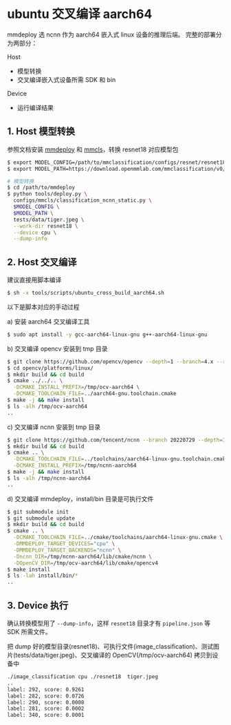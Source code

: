 # ubuntu 交叉编译 aarch64

mmdeploy 选 ncnn 作为 aarch64 嵌入式 linux 设备的推理后端。 完整的部署分为两部分：

Host

- 模型转换
- 交叉编译嵌入式设备所需 SDK 和 bin

Device

- 运行编译结果

## 1. Host 模型转换

参照文档安装 [mmdeploy](../01-how-to-build/) 和 [mmcls](https://github.com/open-mmlab/mmclassification)，转换 resnet18 对应模型包

```bash
$ export MODEL_CONFIG=/path/to/mmclassification/configs/resnet/resnet18_8xb32_in1k.py
$ export MODEL_PATH=https://download.openmmlab.com/mmclassification/v0/resnet/resnet18_8xb32_in1k_20210831-fbbb1da6.pth

# 模型转换
$ cd /path/to/mmdeploy
$ python tools/deploy.py \
  configs/mmcls/classification_ncnn_static.py \
  $MODEL_CONFIG \
  $MODEL_PATH \
  tests/data/tiger.jpeg \
  --work-dir resnet18 \
  --device cpu \
  --dump-info
```

## 2. Host 交叉编译

建议直接用脚本编译

```bash
$ sh -x tools/scripts/ubuntu_cross_build_aarch64.sh
```

以下是脚本对应的手动过程

a) 安装 aarch64 交叉编译工具

```bash
$ sudo apt install -y gcc-aarch64-linux-gnu g++-aarch64-linux-gnu
```

b) 交叉编译 opencv 安装到 tmp 目录

```bash
$ git clone https://github.com/opencv/opencv --depth=1 --branch=4.x --recursive
$ cd opencv/platforms/linux/
$ mkdir build && cd build
$ cmake ../../.. \
  -DCMAKE_INSTALL_PREFIX=/tmp/ocv-aarch64 \
  -DCMAKE_TOOLCHAIN_FILE=../aarch64-gnu.toolchain.cmake
$ make -j && make install
$ ls -alh /tmp/ocv-aarch64
..
```

c) 交叉编译 ncnn 安装到 tmp 目录

```bash
$ git clone https://github.com/tencent/ncnn --branch 20220729 --depth=1
$ mkdir build && cd build
$ cmake .. \
  -DCMAKE_TOOLCHAIN_FILE=../toolchains/aarch64-linux-gnu.toolchain.cmake \
  -DCMAKE_INSTALL_PREFIX=/tmp/ncnn-aarch64
$ make -j && make install
$ ls -alh /tmp/ncnn-aarch64
..
```

d) 交叉编译 mmdeploy，install/bin 目录是可执行文件

```bash
$ git submodule init
$ git submodule update
$ mkdir build && cd build
$ cmake .. \
  -DCMAKE_TOOLCHAIN_FILE=../cmake/toolchains/aarch64-linux-gnu.cmake \
  -DMMDEPLOY_TARGET_DEVICES="cpu" \
  -DMMDEPLOY_TARGET_BACKENDS="ncnn" \
  -Dncnn_DIR=/tmp/ncnn-aarch64/lib/cmake/ncnn \
  -DOpenCV_DIR=/tmp/ocv-aarch64/lib/cmake/opencv4
$ make install
$ ls -lah install/bin/*
..
```

## 3. Device 执行

确认转换模型用了 `--dump-info`，这样 `resnet18` 目录才有 `pipeline.json` 等 SDK 所需文件。

把 dump 好的模型目录(resnet18)、可执行文件(image_classification)、测试图片(tests/data/tiger.jpeg)、交叉编译的 OpenCV(/tmp/ocv-aarch64) 拷贝到设备中

```bash
./image_classification cpu ./resnet18  tiger.jpeg
..
label: 292, score: 0.9261
label: 282, score: 0.0726
label: 290, score: 0.0008
label: 281, score: 0.0002
label: 340, score: 0.0001
```
